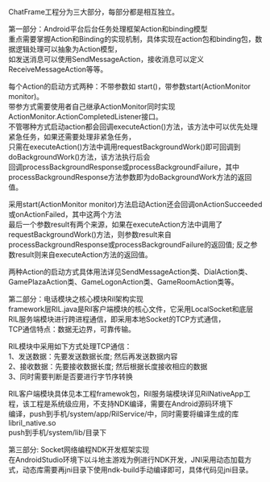 ChatFrame工程分为三大部分，每部分都是相互独立。

第一部分：Android平台后台任务处理框架Action和binding模型 \
  重点需要掌握Action和Binding的实现机制，具体实现在action包和binding包，数据逻辑处理可以抽象为Action模型，\
  如发送消息可以使用SendMessageAction，接收消息可以定义ReceiveMessageAction等等。

  每个Action的启动方式两种：不带参数如 start()，带参数start(ActionMonitor monitor)。\
   带参方式需要使用者自己继承ActionMonitor同时实现ActionMonitor.ActionCompletedListener接口。\
   不管哪种方式启动action都会回调executeAction()方法，该方法中可以优先处理紧急任务，如果还需要处理非紧急任务，\
   只需在executeAction()方法中调用requestBackgroundWork()即可回调到doBackgroundWork()方法，该方法执行后会\
   回调processBackgroundResponse或processBackgroundFailure，其中processBackgroundResponse方法参数即为doBackgroundWork方法的返回值。

   采用start(ActionMonitor monitor)方法启动Action还会回调onActionSucceeded或onActionFailed，其中这两个方法\
   最后一个参数result有两个来源，如果在executeAction方法中调用了requestBackgroundWork()方法，则参数result来自 \
   processBackgroundResponse或processBackgroundFailure的返回值; 反之参数result则来自executeAction方法的返回值。
   
   两种Action的启动方式具体用法详见SendMessageAction类、DialAction类、GamePlazaAction类、GameLogonAction类、GameRoomAction类等。


第二部分：电话模块之核心模块Ril架构实现 \
   framework层RIL.java是Ril客户端模块的核心文件，它采用LocalSocket和底层RIL服务端模块进行跨进程通信，即采用本地Socket的TCP方式通信，\
   TCP通信特点：数据无边界，可靠传输。
   
   RIL模块中采用如下方式处理TCP通信：\
   1、发送数据：先要发送数据长度; 然后再发送数据内容 \
   2、接收数据：先要接收数据长度; 然后根据长度接收相应的数据 \
   3、同时需要判断是否要进行字节序转换

   RIL客户端模块具体见本工程framewok包，Ril服务端模块详见RilNativeApp工程，该工程是系统级应用，不支持NDK编译，需要在Android源码环境下\
   编译，push到手机/system/app/RilService/中，同时需要将编译生成的库libril_native.so \
   push到手机/system/lib/目录下

   
第三部分: Socket网络编程NDK开发框架实现 \
  在AndroidStudio环境下以斗地主游戏为例进行NDK开发，JNI采用动态加载方式，动态库需要再jni目录下使用ndk-build手动编译即可，具体代码见jni目录。

